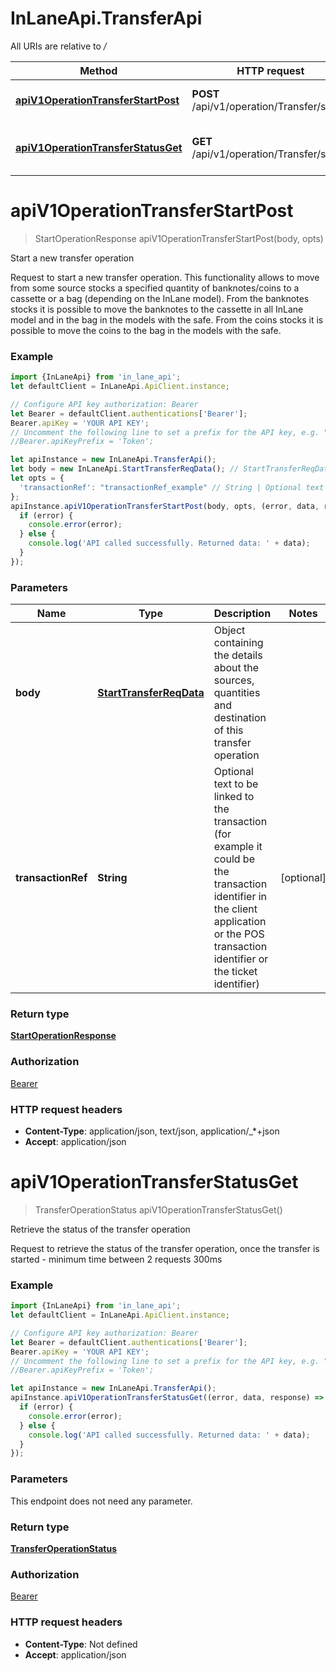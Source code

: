 # InLaneApi.TransferApi

All URIs are relative to */*

Method | HTTP request | Description
------------- | ------------- | -------------
[**apiV1OperationTransferStartPost**](TransferApi.md#apiV1OperationTransferStartPost) | **POST** /api/v1/operation/Transfer/start | Start a new transfer operation
[**apiV1OperationTransferStatusGet**](TransferApi.md#apiV1OperationTransferStatusGet) | **GET** /api/v1/operation/Transfer/status | Retrieve the status of the transfer operation

<a name="apiV1OperationTransferStartPost"></a>
# **apiV1OperationTransferStartPost**
> StartOperationResponse apiV1OperationTransferStartPost(body, opts)

Start a new transfer operation

Request to start a new transfer operation.  This functionality allows to move from some source stocks a specified quantity of banknotes/coins to a cassette or a bag (depending on the InLane model).  From the banknotes stocks it is possible to move the banknotes to the cassette in all InLane model and in the bag in the models with the safe.  From the coins stocks it is possible to move the coins to the bag in the models with the safe.

### Example
```javascript
import {InLaneApi} from 'in_lane_api';
let defaultClient = InLaneApi.ApiClient.instance;

// Configure API key authorization: Bearer
let Bearer = defaultClient.authentications['Bearer'];
Bearer.apiKey = 'YOUR API KEY';
// Uncomment the following line to set a prefix for the API key, e.g. "Token" (defaults to null)
//Bearer.apiKeyPrefix = 'Token';

let apiInstance = new InLaneApi.TransferApi();
let body = new InLaneApi.StartTransferReqData(); // StartTransferReqData | Object containing the details about the sources, quantities and destination of this transfer operation
let opts = { 
  'transactionRef': "transactionRef_example" // String | Optional text to be linked to the transaction (for example it could be the transaction identifier in the client application or the POS transaction identifier or the ticket identifier)
};
apiInstance.apiV1OperationTransferStartPost(body, opts, (error, data, response) => {
  if (error) {
    console.error(error);
  } else {
    console.log('API called successfully. Returned data: ' + data);
  }
});
```

### Parameters

Name | Type | Description  | Notes
------------- | ------------- | ------------- | -------------
 **body** | [**StartTransferReqData**](StartTransferReqData.md)| Object containing the details about the sources, quantities and destination of this transfer operation | 
 **transactionRef** | **String**| Optional text to be linked to the transaction (for example it could be the transaction identifier in the client application or the POS transaction identifier or the ticket identifier) | [optional] 

### Return type

[**StartOperationResponse**](StartOperationResponse.md)

### Authorization

[Bearer](../README.md#Bearer)

### HTTP request headers

 - **Content-Type**: application/json, text/json, application/_*+json
 - **Accept**: application/json

<a name="apiV1OperationTransferStatusGet"></a>
# **apiV1OperationTransferStatusGet**
> TransferOperationStatus apiV1OperationTransferStatusGet()

Retrieve the status of the transfer operation

Request to retrieve the status of the transfer operation, once the transfer is started - minimum time between 2 requests 300ms

### Example
```javascript
import {InLaneApi} from 'in_lane_api';
let defaultClient = InLaneApi.ApiClient.instance;

// Configure API key authorization: Bearer
let Bearer = defaultClient.authentications['Bearer'];
Bearer.apiKey = 'YOUR API KEY';
// Uncomment the following line to set a prefix for the API key, e.g. "Token" (defaults to null)
//Bearer.apiKeyPrefix = 'Token';

let apiInstance = new InLaneApi.TransferApi();
apiInstance.apiV1OperationTransferStatusGet((error, data, response) => {
  if (error) {
    console.error(error);
  } else {
    console.log('API called successfully. Returned data: ' + data);
  }
});
```

### Parameters
This endpoint does not need any parameter.

### Return type

[**TransferOperationStatus**](TransferOperationStatus.md)

### Authorization

[Bearer](../README.md#Bearer)

### HTTP request headers

 - **Content-Type**: Not defined
 - **Accept**: application/json

